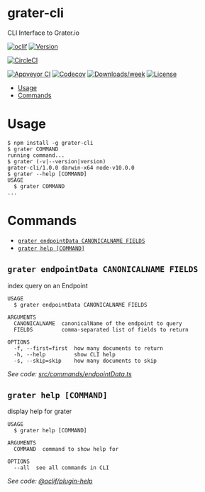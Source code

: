grater-cli
==========

CLI Interface to Grater.io

[![oclif](https://img.shields.io/badge/cli-oclif-brightgreen.svg)](https://oclif.io)
[![Version](https://img.shields.io/npm/v/grater-cli.svg)](https://npmjs.org/package/grater-cli)

[![CircleCI](https://circleci.com/gh/masiamj/grater-cli/tree/master.svg?style=shield)](https://circleci.com/gh/masiamj/grater-cli/tree/master)

[![Appveyor CI](https://ci.appveyor.com/api/projects/status/github/masiamj/grater-cli?branch=master&svg=true)](https://ci.appveyor.com/project/masiamj/grater-cli/branch/master)
[![Codecov](https://codecov.io/gh/masiamj/grater-cli/branch/master/graph/badge.svg)](https://codecov.io/gh/masiamj/grater-cli)
[![Downloads/week](https://img.shields.io/npm/dw/grater-cli.svg)](https://npmjs.org/package/grater-cli)
[![License](https://img.shields.io/npm/l/grater-cli.svg)](https://github.com/masiamj/grater-cli/blob/master/package.json)

<!-- toc -->
* [Usage](#usage)
* [Commands](#commands)
<!-- tocstop -->
# Usage
<!-- usage -->
```sh-session
$ npm install -g grater-cli
$ grater COMMAND
running command...
$ grater (-v|--version|version)
grater-cli/1.0.0 darwin-x64 node-v10.0.0
$ grater --help [COMMAND]
USAGE
  $ grater COMMAND
...
```
<!-- usagestop -->
# Commands
<!-- commands -->
* [`grater endpointData CANONICALNAME FIELDS`](#grater-endpoint-data-canonicalname-fields)
* [`grater help [COMMAND]`](#grater-help-command)

## `grater endpointData CANONICALNAME FIELDS`

index query on an Endpoint

```
USAGE
  $ grater endpointData CANONICALNAME FIELDS

ARGUMENTS
  CANONICALNAME  canonicalName of the endpoint to query
  FIELDS         comma-separated list of fields to return

OPTIONS
  -f, --first=first  how many documents to return
  -h, --help         show CLI help
  -s, --skip=skip    how many documents to skip
```

_See code: [src/commands/endpointData.ts](https://github.com/Graterio/grater-cli/blob/v1.0.0/src/commands/endpointData.ts)_

## `grater help [COMMAND]`

display help for grater

```
USAGE
  $ grater help [COMMAND]

ARGUMENTS
  COMMAND  command to show help for

OPTIONS
  --all  see all commands in CLI
```

_See code: [@oclif/plugin-help](https://github.com/oclif/plugin-help/blob/v2.0.5/src/commands/help.ts)_
<!-- commandsstop -->

